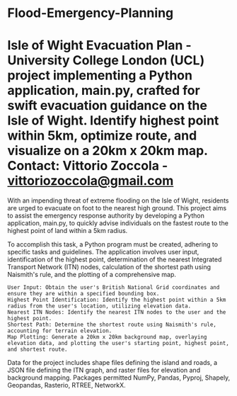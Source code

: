 # Flood-Emergency-Planning
# Isle of Wight Evacuation Plan - University College London (UCL) project implementing a Python application, main.py, crafted for swift evacuation guidance on the Isle of Wight. Identify highest point within 5km, optimize route, and visualize on a 20km x 20km map. Contact: Vittorio Zoccola - vittoriozoccola@gmail.com

With an impending threat of extreme flooding on the Isle of Wight, residents are urged to evacuate on foot to the nearest high ground. This project aims to assist the emergency response authority by developing a Python application, main.py, to quickly advise individuals on the fastest route to the highest point of land within a 5km radius.

To accomplish this task, a Python program must be created, adhering to specific tasks and guidelines. The application involves user input, identification of the highest point, determination of the nearest Integrated Transport Network (ITN) nodes, calculation of the shortest path using Naismith's rule, and the plotting of a comprehensive map.

    User Input: Obtain the user's British National Grid coordinates and ensure they are within a specified bounding box.
    Highest Point Identification: Identify the highest point within a 5km radius from the user's location, utilizing elevation data.
    Nearest ITN Nodes: Identify the nearest ITN nodes to the user and the highest point.
    Shortest Path: Determine the shortest route using Naismith's rule, accounting for terrain elevation.
    Map Plotting: Generate a 20km x 20km background map, overlaying elevation data, and plotting the user's starting point, highest point, and shortest route.

Data for the project includes shape files defining the island and roads, a JSON file defining the ITN graph, and raster files for elevation and background mapping. Packages permitted NumPy, Pandas, Pyproj, Shapely, Geopandas, Rasterio, RTREE, NetworkX.
